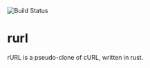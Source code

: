 ![Build Status](https://github.com/CoricovMA/rurl/actions/workflows/build_and_test.yml/badge.svg)

# rurl
rURL is a pseudo-clone of cURL, written in rust.

